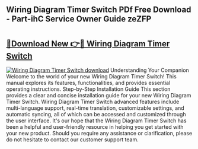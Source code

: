 ## Wiring Diagram Timer Switch PDf Free Download - Part-ihC Service Owner Guide zeZFP

# <h2><a href="http://dfng7s.blite.top/?on=Wiring+Diagram+Timer+Switch">🔗Download New 👉🔴 Wiring Diagram Timer Switch</a></h2>

[![Wiring Diagram Timer Switch download](https://i.imgur.com/lujVjoI.png)](http://dfng7s.blite.top/?on=Wiring+Diagram+Timer+Switch)
Understanding Your Companion Welcome to the world of your new Wiring Diagram Timer Switch! This manual explores its features, functionalities, and provides essential operating instructions. Step-by-Step Installation Guide This section provides a clear and concise installation guide for your new Wiring Diagram Timer Switch. Wiring Diagram Timer Switch advanced features include multi-language support, real-time translation, customizable settings, and automatic syncing, all of which can be accessed and customized through the user interface. It's our hope that the Wiring Diagram Timer Switch has been a helpful and user-friendly resource in helping you get started with your new product. Should you require any assistance or clarification, please do not hesitate to contact our customer support team.
